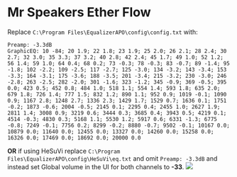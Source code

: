 # Mr Speakers Ether Flow
Replace `C:\Program Files\EqualizerAPO\config\config.txt` with:
```
Preamp: -3.3dB
GraphicEQ: 10 -84; 20 1.9; 22 1.8; 23 1.9; 25 2.0; 26 2.1; 28 2.4; 30 2.7; 32 3.0; 35 3.3; 37 3.2; 40 2.8; 42 2.4; 45 1.7; 49 1.0; 52 1.2; 56 1.4; 59 1.0; 64 0.4; 68 0.2; 73 -0.3; 78 -0.3; 83 -0.7; 89 -1.4; 95 -1.8; 102 -2.2; 109 -2.5; 117 -2.7; 125 -3.0; 134 -3.2; 143 -3.4; 153 -3.3; 164 -3.1; 175 -3.6; 188 -3.5; 201 -3.4; 215 -3.2; 230 -3.0; 246 -2.8; 263 -2.5; 282 -2.0; 301 -1.6; 323 -1.2; 345 -0.9; 369 -0.5; 395 0.0; 423 0.5; 452 0.8; 484 1.0; 518 1.1; 554 1.4; 593 1.8; 635 2.0; 679 1.8; 726 1.4; 777 1.5; 832 1.2; 890 1.1; 952 0.9; 1019 -0.1; 1090 0.9; 1167 2.8; 1248 2.7; 1336 2.3; 1429 1.7; 1529 0.7; 1636 0.1; 1751 -0.2; 1873 -0.6; 2004 -0.5; 2145 0.1; 2295 0.4; 2455 1.0; 2627 1.9; 2811 1.4; 3008 0.9; 3219 0.6; 3444 0.3; 3685 0.4; 3943 0.5; 4219 0.1; 4514 -0.3; 4830 0.3; 5168 1.1; 5530 1.2; 5917 0.6; 6331 -1.3; 6775 -0.8; 7249 -0.1; 7756 0.2; 8299 -0.2; 8880 -0.7; 9502 -0.1; 10167 0.0; 10879 0.0; 11640 0.0; 12455 0.0; 13327 0.0; 14260 0.0; 15258 0.0; 16326 0.0; 17469 0.0; 18692 0.0; 20000 0.0
```
**OR** if using HeSuVi replace `C:\Program Files\EqualizerAPO\config\HeSuVi\eq.txt` and omit `Preamp: -3.3dB` and instead set Global volume in the UI for both channels to **-33**.
![](https://raw.githubusercontent.com/jaakkopasanen/AutoEq/master/results/SBAF-Serious/innerfidelity/onear/Mr%20Speakers%20Ether%20Flow/Mr%20Speakers%20Ether%20Flow.png)